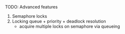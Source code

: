 TODO: Advanced features
1) Semaphore locks
2) Locking queue + priority + deadlock resolution
	+ acquire multiple locks on semaphore via queueing